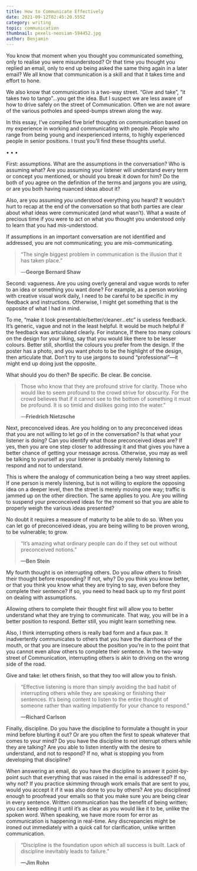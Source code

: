 ```yaml
---
title: How to Communicate Effectively
date: 2021-09-12T02:45:20.555Z
category: writing
topic: communication
thumbnail: pexels-neosiam-594452.jpg
author: Benjamin
---
```

You know that moment when you thought you communicated something, only to realise you were misunderstood? Or that time you thought you replied an email, only to end up being asked the same thing again in a later email? We all know that communication is a skill and that it takes time and effort to hone.

We also know that communication is a two-way street. “Give and take”, “it takes two to tango”…you get the idea. But I suspect we are less aware of how to drive safely on the street of Communication. Often we are not aware of the various potholes and speed-bumps strewn along the way.

In this essay, I’ve compiled five brief thoughts on communication based on my experience in working and communicating with people. People who range from being young and inexperienced interns, to highly experienced people in senior positions. I trust you’ll find these thoughts useful.

• • •

First: assumptions. What are the assumptions in the conversation? Who is assuming what? Are you assuming your listener will understand every term or concept you mentioned, or should you break it down for him? Do the both of you agree on the definition of the terms and jargons you are using, or are you both having nuanced ideas about it?

Also, are you assuming *you* understood everything you heard? It wouldn’t hurt to recap at the end of the conversation so that both parties are clear about what ideas were communicated (and what wasn’t). What a waste of precious time if you were to act on what you thought you understood only to learn that you had *mis*-understood.

If assumptions in an important conversation are not identified and addressed, you are not communicating; you are *mis*-communicating.

> “The single biggest problem in communication is the illusion that it has taken place.”
>
> —**George Bernard Shaw**

Second: vagueness. Are you using overly general and vague words to refer to an idea or something you want done? For example, as a person working with creative visual work daily, I need to be careful to be specific in my feedback and instructions. Otherwise, I might get something that is the opposite of what I had in mind.

To me, “make it look presentable/better/cleaner…etc” is useless feedback. It’s generic, vague and not in the least helpful. It would be much helpful if the feedback was articulated clearly. For instance, If there too many colours on the design for your liking, say that you would like there to be lesser colours. Better still, shortlist the colours you prefer from the design. If the poster has a photo, and you want photo to be the highlight of the design, then articulate that. Don’t try to use jargons to sound “professional”—it might end up doing just the opposite.

What should you do then? Be specific. Be clear. Be concise.

> Those who know that they are profound strive for clarity. Those who would like to seem profound to the crowd strive for obscurity. For the crowd believes that if it cannot see to the bottom of something it must be profound. It is so timid and dislikes going into the water.”
>
> —**Friedrich Nietzsche**

Next, preconceived ideas. Are you holding on to any preconceived ideas that you are not willing to let go of in the conversation? Is that what your listener is doing? Can you identify what those preconceived ideas are? If yes, then you are one step closer to addressing it and that gives you have a better chance of getting your message across. Otherwise, you may as well be talking to yourself as your listener is probably merely listening to respond and not to understand.

This is where the analogy of communication being a two way street applies. If one person is merely listening, but is not willing to explore the opposing idea on a deeper level, then the street is merely moving one way; traffic is jammed up on the other direction. The same applies to you. Are you willing to suspend your preconceived ideas for the moment so that you are able to properly weigh the various ideas presented?

No doubt it requires a measure of maturity to be able to do so. When you can let go of preconceived ideas, you are being willing to be proven wrong, to be vulnerable; to grow.

> “It’s amazing what ordinary people can do if they set out without preconceived notions.”
>
> **—Ben Stein**

My fourth thought is on interrupting others. Do you allow others to finish their thought before responding? If not, why? Do you think you know better, or that you think you know what they are trying to say, even before they complete their sentence? If so, you need to head back up to my first point on dealing with assumptions.

Allowing others to complete their thought first will allow you to better understand what they are trying to communicate. That way, you will be in a better position to respond. Better still, you might learn something new.

Also, I think interrupting others is really bad form and a faux pax. It inadvertently communicates to others that you have the diarrhoea of the mouth, or that you are insecure about the position you’re in to the point that you cannot even allow others to complete their sentence. In the two-way street of Communication, interrupting others is akin to driving on the wrong side of the road.

Give and take: let others finish, so that they too will allow you to finish.

> “Effective listening is more than simply avoiding the bad habit of interrupting others while they are speaking or finishing their sentences. It’s being content to listen to the entire thought of someone rather than waiting impatiently for your chance to respond.”
>
> **—Richard Carlson**

Finally, discipline. Do you have the discipline to formulate a thought in your mind before blurting it out? Or are you often the first to speak whatever that comes to your mind? Do you have the discipline to not interrupt others while they are talking? Are you able to listen intently with the desire to understand, and not to respond? If no, what is stopping you from developing that discipline?

When answering an email, do you have the discipline to answer it point-by-point such that everything that was raised in the email is addressed? If no, why not? If you practice skimming through work emails that are sent to you, would you accept it if it was also done to you by others? Are you disciplined enough to proofread your emails so that you make sure you are being clear in every sentence. Written communication has the benefit of being written; you can keep editing it until it’s as clear as you would like it to be, unlike the spoken word. When speaking, we have more room for error as communication is happening in real-time. Any discrepancies might be ironed out immediately with a quick call for clarification, unlike written communication.

> “Discipline is the foundation upon which all success is built. Lack of discipline inevitably leads to failure.”
>
> **—Jim Rohn**